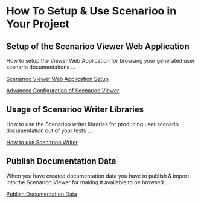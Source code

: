# How To Setup & Use Scenarioo in Your Project

## Setup of the Scenarioo Viewer Web Application

How to setup the Viewer Web Application for browsing your generated user scenario documentations ...

[Scenarioo Viewer Web Application Setup](Scenarioo-Viewer-Web-Application-Setup.md)

[Advanced Configuration of Scenarioo Viewer](Configuration.md)

## Usage of Scenarioo Writer Libraries 

How to use the Scenarioo writer libraries for producing user scenario documentation out of your tests ...

[How to use Scenarioo Writer](How-to-use-Scenarioo-Writer-Library.md)

## Publish Documentation Data

When you have created documentation data you have to publish & import into the Scenarioo Viewer for making it available to be browsed ... 

[Publish Documentation Data](Publish-Documentation-Data.md)
